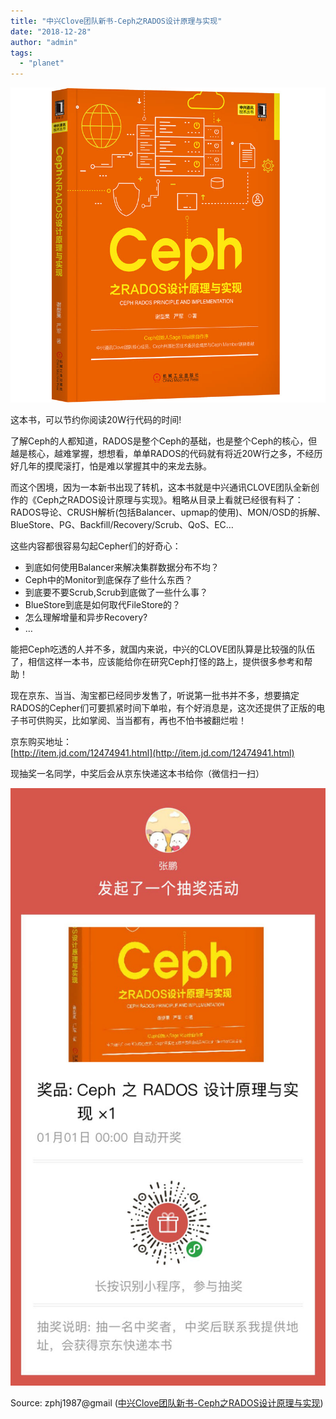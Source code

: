 ```yaml
---
title: "中兴Clove团队新书-Ceph之RADOS设计原理与实现"
date: "2018-12-28"
author: "admin"
tags: 
  - "planet"
---
```


  
![书图片.jpg-135.2kB](images/%E4%B9%A6%E5%9B%BE%E7%89%87.jpg)  

这本书，可以节约你阅读20W行代码的时间!

了解Ceph的人都知道，RADOS是整个Ceph的基础，也是整个Ceph的核心，但越是核心，越难掌握，想想看，单单RADOS的代码就有将近20W行之多，不经历好几年的摸爬滚打，怕是难以掌握其中的来龙去脉。  
  
而这个困境，因为一本新书出现了转机，这本书就是中兴通讯CLOVE团队全新创作的《Ceph之RADOS设计原理与实现》。粗略从目录上看就已经很有料了：RADOS导论、CRUSH解析(包括Balancer、upmap的使用)、MON/OSD的拆解、BlueStore、PG、Backfill/Recovery/Scrub、QoS、EC…

这些内容都很容易勾起Cepher们的好奇心：

- 到底如何使用Balancer来解决集群数据分布不均？
- Ceph中的Monitor到底保存了些什么东西？
- 到底要不要Scrub,Scrub到底做了一些什么事？
- BlueStore到底是如何取代FileStore的？
- 怎么理解增量和异步Recovery?
- …

能把Ceph吃透的人并不多，就国内来说，中兴的CLOVE团队算是比较强的队伍了，相信这样一本书，应该能给你在研究Ceph打怪的路上，提供很多参考和帮助！

现在京东、当当、淘宝都已经同步发售了，听说第一批书并不多，想要搞定RADOS的Cepher们可要抓紧时间下单啦，有个好消息是，这次还提供了正版的电子书可供购买，比如掌阅、当当都有，再也不怕书被翻烂啦！

京东购买地址：  
[http://item.jd.com/12474941.html](http://item.jd.com/12474941.html)

现抽奖一名同学，中奖后会从京东快递这本书给你（微信扫一扫）

  
![抽奖.jpg-138.1kB](images/%E6%8A%BD%E5%A5%96.jpg)  

Source: zphj1987@gmail ([中兴Clove团队新书-Ceph之RADOS设计原理与实现](http://www.zphj1987.com/2018/12/28/a-new-ceph-book/))
